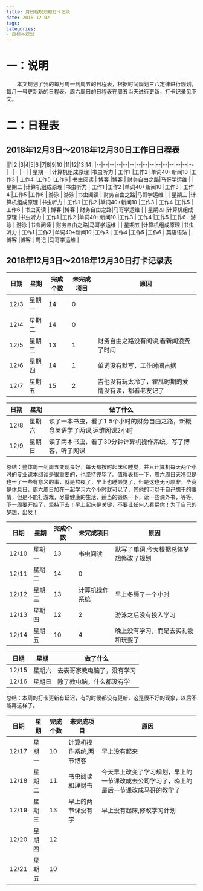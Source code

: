 ```yaml
---
title: 月日程规划和打卡记录
date: 2018-12-02
tags:
categories: 
- 目标与规划
---
```

# 一：说明
　　本文规划了我的每月周一到周五的日程表，根据时间规划三八定律进行规划，每月一号更新新的日程表，周六周日的日程表在周五当天进行更新，打卡记录见下文。
<!-- more --> 
# 二：日程表
2018年12月3日～2018年12月30日工作日日程表
---
||1|2  |3|4|5|6  |7|8|9|10  |11|12|13|14|
|--|--|--|--|--|--|--|--|--|--|--|--|--|--|--|--|--|--|
| 星期一 |计算机组成原理 |书虫听力 | 工作1 |工作2  |单词40+新闻10 |工作3 |  工作4  |工作5 |工作6 | 书虫阅读 | 博客 |博客 | 财务自由之路|马哥学运维  | 
| 星期二 |计算机组成原理 |书虫听力 | 工作1 |工作2  |单词40+新闻10 |工作3 |  工作4  |工作5 |工作6 | 游泳 | 游泳 |书虫阅读 | 财务自由之路|马哥学运维  | 
| 星期三 |计算机组成原理 |书虫听力 | 工作1 |工作2  |单词40+新闻10 |工作3 |  工作4  |工作5 |工作6 | 书虫阅读 | 博客 |博客 | 财务自由之路|马哥学运维  | 
| 星期四 |计算机组成原理 |书虫听力 | 工作1 |工作2  |单词40+新闻10 |工作3 |  工作4  |工作5 |工作6 | 游泳 | 游泳 |书虫阅读 | 财务自由之路|马哥学运维  | 
| 星期五 |计算机组成原理 |书虫听力 | 工作1 |工作2  |单词40+新闻10 |工作3 |  工作4  |工作5 |工作6 | 英语语法 | 博客 |博客 | 周记        |马哥学运维  |

2018年12月3日～2018年12月30日打卡记录表
----
|日期 | 星期 |完成个数|未完成项目 |原因|
|--|--|--|--|--|
| 12/3 | 星期一|14|0||
| 12/4 | 星期二 |14|0||
| 12/5 | 星期三 |13|1|财务自由之路没有阅读,看新闻浪费了时间|
| 12/6 | 星期四 |14|1|单词没有默写，工作时间占据|
| 12/7 | 星期五 |15|2|吉他没有玩太冷了，霍乱时期的爱情没有读，都看老友记了|

|日期 | 星期 |做了什么|
|--|--|--|
| 12/8 | 星期六|读了一本书虫，看了1.5个小时的财务自由之路，新概念英语学了两课,运维网课2小时|
| 12/9 | 星期日|读了两本书虫，看了30分钟计算机操作系统，写了博客，听了网课|

总结：整体周一到周五变现良好，每天都按时起床和睡觉，并且计算机每天两个小时的专业课本阅读是很重要的，也坚持完毕了。值得表扬一下，周六周日天冷但是也干了一些有意义的事，就是熬夜了，早上也睡懒觉了，但是这也无可厚非，毕竟是休息日，周六周日加在一起学习六个小时就可以了，其他的可以干自己想干的事情，但是不能打游戏，尽量健康的生活，适当的锻炼一下，读一些课外书，等等。下一周要开始了，坚持下去！早上起床是关键，不要让任何人看扁你！为了自己的梦想，出发！

|日期 | 星期 |完成个数|未完成项目 |原因|
|--|--|--|--|--|
| 12/10 | 星期一|13|书虫阅读|默写了单词,今天根据总体梦想修改了规划|
| 12/11 | 星期二 |14|0||
| 12/12 | 星期三 |13|计算机操作系统|早上多睡了一个小时|
| 12/13 | 星期四 |12|2|游泳之后没有投入学习|
| 12/14 | 星期五 |10|4|晚上没有学习，而是去买礼物和玩耍了|

|日期 | 星期 |做了什么|
|--|--|--|
| 12/15 | 星期六|去表哥家教电脑了，没有学习|
| 12/16 | 星期日|除了教电脑，什么都没有学|

总结：本周的打卡更新有延迟，有的时候都没有更新，这是很不好的现象，以后不能再这样了。

|日期 | 星期 |完成个数|未完成项目 |原因|
|--|--|--|--|--|
| 12/17 | 星期一|10|计算机操作系统,两节博客|早上没有起来|
| 12/18 | 星期二 |11|书虫阅读和理财书|今天早上改变了学习规划，早上的一节课改成去公司学习了，晚上的最后一节课改成马哥的教学了|
| 12/19 | 星期三 |13|早上的两节课没有学|早上没有起床,修改学习计划|
| 12/20 | 星期四 |12|||
| 12/21 | 星期五 |10|||

